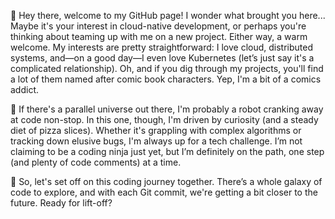👋 Hey there, welcome to my GitHub page! I wonder what brought you here... Maybe it's your interest in cloud-native development, or perhaps you're thinking about teaming up with me on a new project. Either way, a warm welcome. My interests are pretty straightforward: I love cloud, distributed systems, and—on a good day—I even love Kubernetes (let’s just say it's a complicated relationship). Oh, and if you dig through my projects, you'll find a lot of them named after comic book characters. Yep, I'm a bit of a comics addict.

🤖 If there's a parallel universe out there, I'm probably a robot cranking away at code non-stop. In this one, though, I'm driven by curiosity (and a steady diet of pizza slices). Whether it's grappling with complex algorithms or tracking down elusive bugs, I'm always up for a tech challenge. I’m not claiming to be a coding ninja just yet, but I’m definitely on the path, one step (and plenty of code comments) at a time.

🤝 So, let's set off on this coding journey together. There’s a whole galaxy of code to explore, and with each Git commit, we're getting a bit closer to the future. Ready for lift-off?



<!---
Prabhudatta3004/Prabhudatta3004 is a ✨ special ✨ repository because its `README.md` (this file) appears on your GitHub profile.
You can click the Preview link to take a look at your changes.
--->
